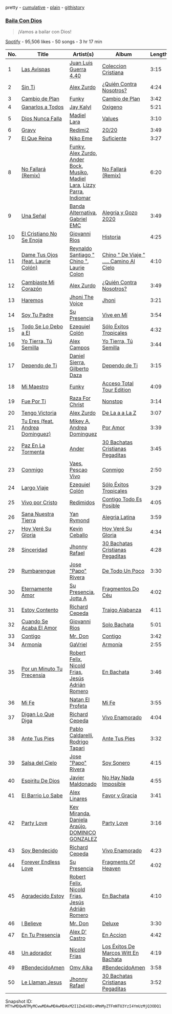 pretty - [cumulative](/playlists/cumulative/37i9dQZF1DWWNDEz8jM1rl.md) - [plain](/playlists/plain/37i9dQZF1DWWNDEz8jM1rl) - [githistory](https://github.githistory.xyz/mackorone/spotify-playlist-archive/blob/main/playlists/plain/37i9dQZF1DWWNDEz8jM1rl)

### [Baila Con Dios](https://open.spotify.com/playlist/37i9dQZF1DWWNDEz8jM1rl)

> ¡Vamos a bailar con Dios!

[Spotify](https://open.spotify.com/user/spotify) - 95,506 likes - 50 songs - 3 hr 17 min

| No. | Title | Artist(s) | Album | Length |
|---|---|---|---|---|
| 1 | [Las Avispas](https://open.spotify.com/track/1oInQX1RuH1TcHuDv8Gvw3) | [Juan Luis Guerra 4.40](https://open.spotify.com/artist/3nlpTZci9O5W8RsNoNH559) | [Coleccion Cristiana](https://open.spotify.com/album/4u3f2d7j7SUlPh5dGaJf1v) | 3:15 |
| 2 | [Sin Ti](https://open.spotify.com/track/57ogj5vevbzdRtC8Ng2Rtx) | [Alex Zurdo](https://open.spotify.com/artist/0WI8OfWCRvK4nGHmKfFQmd) | [¿Quién Contra Nosotros?](https://open.spotify.com/album/5cuqDgBJPMEWLjfbxnexp4) | 4:24 |
| 3 | [Cambio de Plan](https://open.spotify.com/track/0MXbtfy4B2DaUL6ol0ZkXO) | [Funky](https://open.spotify.com/artist/4B4YYJ0BAYBK86yxqQV7mu) | [Cambio de Plan](https://open.spotify.com/album/7K3gotaXY44bihQHnD2PGm) | 3:42 |
| 4 | [Ganarlos a Todos](https://open.spotify.com/track/0XmNgMHkBTJHXY968aCLWF) | [Jay Kalyl](https://open.spotify.com/artist/0sHeKC0Zcxpz4wOHHE5oJ7) | [Oxigeno](https://open.spotify.com/album/27RxGAYGrcBwdp3KBdlZIb) | 5:21 |
| 5 | [Dios Nunca Falla](https://open.spotify.com/track/3mBlNX9LKkJU8BM9B3k23Y) | [Madiel Lara](https://open.spotify.com/artist/6n6D2g1FuTmnFiMDD4RT42) | [Values](https://open.spotify.com/album/6IXTSDUaSGqqqA8eCzaQ4H) | 3:10 |
| 6 | [Gravy](https://open.spotify.com/track/4iUDeFnfywaSOPG5fPaIb1) | [Redimi2](https://open.spotify.com/artist/0WZOmdnCln6FK6GM9e2tGm) | [20/20](https://open.spotify.com/album/0LJ2GhneIQZdDuXZtVLAjN) | 3:49 |
| 7 | [El Que Reina](https://open.spotify.com/track/5EQtvJcs1972KsmMZDCCHR) | [Niko Eme](https://open.spotify.com/artist/4jLWtcGrESS5YvRip2ATmL) | [Suficiente](https://open.spotify.com/album/6xuPzzkawDA8P9vnRxWNSN) | 3:27 |
| 8 | [No Fallará \(Remix\)](https://open.spotify.com/track/72XN9Vvud8SKkbWMsIvE15) | [Funky](https://open.spotify.com/artist/4B4YYJ0BAYBK86yxqQV7mu), [Alex Zurdo](https://open.spotify.com/artist/0WI8OfWCRvK4nGHmKfFQmd), [Ander Bock](https://open.spotify.com/artist/3ARwD7QJqYlDmcFeB6oPQM), [Musiko](https://open.spotify.com/artist/4A03xFVufDpEqOY9fQlFue), [Madiel Lara](https://open.spotify.com/artist/6n6D2g1FuTmnFiMDD4RT42), [Lizzy Parra](https://open.spotify.com/artist/1Cm5r6LqrFQDuA0F4KUIQz), [Indiomar](https://open.spotify.com/artist/4fdudhIT1GNNvtvM309dyM) | [No Fallará \(Remix\)](https://open.spotify.com/album/3b9P46dufcEVUm4TwrrTCf) | 6:20 |
| 9 | [Una Señal](https://open.spotify.com/track/5l5MmlrPtEGxkhDttuAI8C) | [Banda Alternativa](https://open.spotify.com/artist/5pNLS31QCGDruKrezxNrpo), [Gabriel EMC](https://open.spotify.com/artist/0rOLLmeuTbBAx7YKcVEECH) | [Alegría y Gozo 2020](https://open.spotify.com/album/7eaEia0ipy3eub1E8Gf4Jx) | 3:49 |
| 10 | [El Cristiano No Se Enoja](https://open.spotify.com/track/1m4pJIKdaMuyEUiqZiyxCE) | [Giovanni Rios](https://open.spotify.com/artist/5bJbyAOugvWGdfwZ2Yzptl) | [Historia](https://open.spotify.com/album/2wBNUXXpdNns2ReHXr0Vvx) | 4:25 |
| 11 | [Dame Tus Ojos \(feat\. Laurie Colón\)](https://open.spotify.com/track/3jPaLIbWPyfS5GZluhxh4D) | [Reynaldo Santiago " Chino "](https://open.spotify.com/artist/0d2PKfTXyO0YaqnClQybw1), [Laurie Colon](https://open.spotify.com/artist/3D3ZmxtOiCz4n6UJf9k1R7) | [Chino " De Viaje " ....\. Camino Al Cielo](https://open.spotify.com/album/5fWfAVXPS3buPNuv0tCViu) | 4:10 |
| 12 | [Cambiaste Mi Corazón](https://open.spotify.com/track/6wkcbqDurhYtPtZP5QxN5U) | [Alex Zurdo](https://open.spotify.com/artist/0WI8OfWCRvK4nGHmKfFQmd) | [¿Quién Contra Nosotros?](https://open.spotify.com/album/5cuqDgBJPMEWLjfbxnexp4) | 3:49 |
| 13 | [Haremos](https://open.spotify.com/track/3lNGZ37M86ikm5kkEtVlID) | [Jhoni The Voice](https://open.spotify.com/artist/6grrtSwMegDAZVtJgUQtJl) | [Jhoni](https://open.spotify.com/album/0ZOO5oBb4wmvXa4yPaRVfr) | 3:21 |
| 14 | [Soy Tu Padre](https://open.spotify.com/track/6zs6YLKvJolVWvSRW4KV17) | [Su Presencia](https://open.spotify.com/artist/2gaFnEQydJdWNkT17NLZm3) | [Vive en Mí](https://open.spotify.com/album/0OWlPKpTVq2bLYj80Drs1x) | 3:54 |
| 15 | [Todo Se Lo Debo a El](https://open.spotify.com/track/3954VWv51e6kVHKAupQj2m) | [Ezequiel Colón](https://open.spotify.com/artist/44V8q3JGpAcyDho7d3dPvJ) | [Sólo Éxitos Tropicales](https://open.spotify.com/album/3WcAFQZcY6hVCbO4CiKNPH) | 4:32 |
| 16 | [Yo Tierra, Tú Semilla](https://open.spotify.com/track/5nMGlYgxdOYT4fPPfwEmYm) | [Alex Campos](https://open.spotify.com/artist/6slyJwua5e5GuhuP82sTHR) | [Yo Tierra, Tú Semilla](https://open.spotify.com/album/2oGG8gg5AjSdAIqeWGWJMl) | 3:44 |
| 17 | [Dependo de Ti](https://open.spotify.com/track/6V6BQzogQ4WtHBtGKYpCZ8) | [Daniel Sierra](https://open.spotify.com/artist/59kFGrpOBHO4SS83Hr9qM0), [Gilberto Daza](https://open.spotify.com/artist/6pdXxGaaEGf7huw3C6fz6a) | [Dependo de Ti](https://open.spotify.com/album/651OlbSCsMTaxCRqVgGkIG) | 3:15 |
| 18 | [Mi Maestro](https://open.spotify.com/track/6cyWdTbdJVZaqHeJ3GA1Rk) | [Funky](https://open.spotify.com/artist/4B4YYJ0BAYBK86yxqQV7mu) | [Acceso Total Tour Edition](https://open.spotify.com/album/5iZ99qIRyztj5xNc9JkxDP) | 4:09 |
| 19 | [Fue Por Ti](https://open.spotify.com/track/2Ne5BbFr9vIDsbQ71JLpax) | [Raza For Christ](https://open.spotify.com/artist/5CF3ghXdP30I58xqDF1nLW) | [Nonstop](https://open.spotify.com/album/2hIXO8X9iQA1XhFQZWrHdA) | 3:14 |
| 20 | [Tengo Victoria](https://open.spotify.com/track/7JIUI9bHyaifT8EAyNWqBU) | [Alex Zurdo](https://open.spotify.com/artist/0WI8OfWCRvK4nGHmKfFQmd) | [De La a a La Z](https://open.spotify.com/album/0LhQiVh7Hdi2qv5xGOOKIt) | 3:07 |
| 21 | [Tu Eres \(feat\. Andrea Dominguez\)](https://open.spotify.com/track/5hYZyaj6vaEwP5tEjsKBSA) | [Mikey A](https://open.spotify.com/artist/1l6CSnpOO3rlki99yADeks), [Andrea Dominguez](https://open.spotify.com/artist/25YZT94TGT0kKiLaTybU3O) | [Por Amor](https://open.spotify.com/album/3e2VFF2ZVNODx11mQGCdAy) | 3:39 |
| 22 | [Paz En La Tormenta](https://open.spotify.com/track/0vEQ3fQREP0tIObiMfuScP) | [Ander](https://open.spotify.com/artist/5twxq8MG0kp3dWPN1UKMCm) | [30 Bachatas Cristianas Pegaditas](https://open.spotify.com/album/7kK9agRpkwjNHsiCVE4hKt) | 3:45 |
| 23 | [Conmigo](https://open.spotify.com/track/7G6FUIGJigrZrDKYO3uhGG) | [Vaes](https://open.spotify.com/artist/7iOw6TIHh8GcNnaAFvXyTu), [Pescao Vivo](https://open.spotify.com/artist/5GlkVOsZJwtYsvY55B8ExI) | [Conmigo](https://open.spotify.com/album/46HG8FO29WHwKukGqGVrKs) | 2:50 |
| 24 | [Largo Viaje](https://open.spotify.com/track/5RC9Wt1fdM8h1LzoHBeAZm) | [Ezequiel Colón](https://open.spotify.com/artist/44V8q3JGpAcyDho7d3dPvJ) | [Sólo Éxitos Tropicales](https://open.spotify.com/album/3WcAFQZcY6hVCbO4CiKNPH) | 3:29 |
| 25 | [Vivo por Cristo](https://open.spotify.com/track/1uqbbNbQf2vpYEXeLR5W5d) | [Redimidos](https://open.spotify.com/artist/09J01ekgESe5aPS6Dgr2F7) | [Contigo Todo Es Posible](https://open.spotify.com/album/71ocNlRBhhM7EPMUxDX7g2) | 4:05 |
| 26 | [Sana Nuestra Tierra](https://open.spotify.com/track/6ybmVFm0raojnGUrcHA6P7) | [Yan Rymond](https://open.spotify.com/artist/0Sopxx9Oh7GroU4m6aVa4j) | [Alegria Latina](https://open.spotify.com/album/72A2TVtTvR3QsqSzgUs0nR) | 3:59 |
| 27 | [Hoy Veré Su Gloria](https://open.spotify.com/track/3A7r0LzUXp0pxWR4AfhLV5) | [Kevin Ceballo](https://open.spotify.com/artist/41xsiEh9qfWhieXgsoI43v) | [Hoy Veré Su Gloria](https://open.spotify.com/album/1xCt6Bwx2DPoSh6EGBIlOv) | 4:34 |
| 28 | [Sinceridad](https://open.spotify.com/track/6N49H4sNWlPvytIiNmjVzB) | [Jhonny Rafael](https://open.spotify.com/artist/5ignJ7cAgLFhc8Rp1sNhJW) | [30 Bachatas Cristianas Pegaditas](https://open.spotify.com/album/7kK9agRpkwjNHsiCVE4hKt) | 4:28 |
| 29 | [Rumbarengue](https://open.spotify.com/track/4h689d9SNdQ5WbrYcsGtG4) | [Jose "Papo" Rivera](https://open.spotify.com/artist/3lp74D745VvTN1w5ZH8IbY) | [De Todo Un Poco](https://open.spotify.com/album/0HpcxLjTaZ65MM7auMqwdb) | 3:30 |
| 30 | [Eternamente Amor](https://open.spotify.com/track/20TvKgvjIlkUpFPCXUOE46) | [Su Presencia](https://open.spotify.com/artist/2gaFnEQydJdWNkT17NLZm3), [Jotta A](https://open.spotify.com/artist/1q0fWAYirCJgGf8ysLla6y) | [Fragmentos Do Céu](https://open.spotify.com/album/6TSkaLuTf3krKOP6G9MQ0e) | 4:02 |
| 31 | [Estoy Contento](https://open.spotify.com/track/6jRFsF1AnnVWmJRzlX0a9s) | [Richard Cepeda](https://open.spotify.com/artist/5Ss0gsyIYSgFgt6l6hjcqq) | [Traigo Alabanza](https://open.spotify.com/album/4g3SmEvXmxDMVJa8iPKB8c) | 4:11 |
| 32 | [Cuando Se Acaba El Amor](https://open.spotify.com/track/2FXKO3yAmNgFE3GcNsuJDd) | [Giovanni Rios](https://open.spotify.com/artist/5bJbyAOugvWGdfwZ2Yzptl) | [Solo Bachata](https://open.spotify.com/album/3r3NL0WmDLp0gpR8TGifhd) | 5:01 |
| 33 | [Contigo](https://open.spotify.com/track/1ld0Nc6a8kqXjMJw3eRm1j) | [Mr\. Don](https://open.spotify.com/artist/12YP3RGVLp3c36Zi6lFRtR) | [Contigo](https://open.spotify.com/album/4EyoMV51X0r69upo5S2na0) | 3:42 |
| 34 | [Armonía](https://open.spotify.com/track/0h81kXmPh8rG5vp8dkYbVD) | [GaVriel](https://open.spotify.com/artist/1yzYNUGhfMTntAsh9hjuP2) | [Armonía](https://open.spotify.com/album/60vy0EV9wPovDXlZUVCr4u) | 2:55 |
| 35 | [Por un Minuto Tu Precensia](https://open.spotify.com/track/7GirW2LozXf84Mhg9Yv7uF) | [Robert Felix](https://open.spotify.com/artist/5yGr7jNjfmBDVlOHPlsilG), [Nicold Frias](https://open.spotify.com/artist/2mWMcOU54bpKuJySMu6nGv), [Jesús Adrián Romero](https://open.spotify.com/artist/29SeiO68HQHBs7pDdWOvvX) | [En Bachata](https://open.spotify.com/album/0dkfS9yeP95kcYJ9tEUDlF) | 3:46 |
| 36 | [Mi Fe](https://open.spotify.com/track/4QtkVr6LwhkB91LhyB2O3e) | [Natan El Profeta](https://open.spotify.com/artist/5UGUivMfBVd8JcBfjnniBf) | [Mi Fe](https://open.spotify.com/album/2U7t67tqrgQHexFBMPiu62) | 3:55 |
| 37 | [Digan Lo Que Diga](https://open.spotify.com/track/0uWS9oivRA7qh4nexcZho3) | [Richard Cepeda](https://open.spotify.com/artist/5Ss0gsyIYSgFgt6l6hjcqq) | [Vivo Enamorado](https://open.spotify.com/album/5weYqhXk45tTuKTB5LRSJ5) | 4:04 |
| 38 | [Ante Tus Pies](https://open.spotify.com/track/2SVIzC2JLC8QZ2wt4Pyis2) | [Pablo Caldarelli](https://open.spotify.com/artist/3UNQgVdq9T2fM1FGjEVQyT), [Rodrigo Tapari](https://open.spotify.com/artist/1wkImvL5XLLhrNcmX7sVt4) | [Ante Tus Pies](https://open.spotify.com/album/6gkpLRy39wZf5xX8jGrZY3) | 3:32 |
| 39 | [Salsa del Cielo](https://open.spotify.com/track/402sqB8gweQGnKTPEWsmJe) | [Jose "Papo" Rivera](https://open.spotify.com/artist/3lp74D745VvTN1w5ZH8IbY) | [Soy Sonero](https://open.spotify.com/album/2mJmN2QxAygva8MwukonqS) | 4:15 |
| 40 | [Espiritu De Dios](https://open.spotify.com/track/3PchABMkZW9CPTrKiS2IOV) | [Javier Maldonado](https://open.spotify.com/artist/773eYjENFwQa4WWsahVm76) | [No Hay Nada Imposible](https://open.spotify.com/album/3S7tVmHEPScYVF1gflAkI6) | 4:55 |
| 41 | [El Barrio Lo Sabe](https://open.spotify.com/track/2wA8CQeX2p3vkP6Wfl2j6x) | [Alex Linares](https://open.spotify.com/artist/35DcV9GrbHnpHMpTxqO7aT) | [Favor y Gracia](https://open.spotify.com/album/70RxgRw7Fije42VXWsUH1C) | 3:41 |
| 42 | [Party Love](https://open.spotify.com/track/0AlbIFjE60wOeB4gTPiXa3) | [Kev Miranda](https://open.spotify.com/artist/5mAsjDDm81xwtAbB6TrWVR), [Daniela Araújo](https://open.spotify.com/artist/0V3UPrVVcCxIxQU43xYDxC), [DOMINICO GONZALEZ](https://open.spotify.com/artist/72zhW2gZnxEz4jKsutwSLw) | [Party Love](https://open.spotify.com/album/29wQaEDDwOEyghp030mgtm) | 3:16 |
| 43 | [Soy Bendecido](https://open.spotify.com/track/3AEQ1HVSghl5odDMaxysNv) | [Richard Cepeda](https://open.spotify.com/artist/5Ss0gsyIYSgFgt6l6hjcqq) | [Vivo Enamorado](https://open.spotify.com/album/5weYqhXk45tTuKTB5LRSJ5) | 4:23 |
| 44 | [Forever Endless Love](https://open.spotify.com/track/7yVuvjNmRKiml7JUAQkoDr) | [Su Presencia](https://open.spotify.com/artist/2gaFnEQydJdWNkT17NLZm3) | [Fragments Of Heaven](https://open.spotify.com/album/2SJpNluswRcABfuGq8R8ug) | 4:02 |
| 45 | [Agradecido Estoy](https://open.spotify.com/track/4hyYpJPQggt4G3butLCsRD) | [Robert Felix](https://open.spotify.com/artist/5yGr7jNjfmBDVlOHPlsilG), [Nicold Frias](https://open.spotify.com/artist/2mWMcOU54bpKuJySMu6nGv), [Jesús Adrián Romero](https://open.spotify.com/artist/29SeiO68HQHBs7pDdWOvvX) | [En Bachata](https://open.spotify.com/album/0dkfS9yeP95kcYJ9tEUDlF) | 4:10 |
| 46 | [I Believe](https://open.spotify.com/track/3FMsFUwmzaAD7pPBQ81xAp) | [Mr\. Don](https://open.spotify.com/artist/12YP3RGVLp3c36Zi6lFRtR) | [Deluxe](https://open.spotify.com/album/7tJBOnefPMs9QEsLbd0oAe) | 3:30 |
| 47 | [En Tu Presencia](https://open.spotify.com/track/6ZedH7GdOealnGMGyWarWW) | [Alex D' Castro](https://open.spotify.com/artist/74O8Fdu8PKT7LWjjnfCbpm) | [En Accion](https://open.spotify.com/album/40dMA08JGPjNQjKkUdmnl0) | 4:42 |
| 48 | [Un adorador](https://open.spotify.com/track/2KqBbw9NKRbxcqI1i9Mcho) | [Nicold Frias](https://open.spotify.com/artist/2mWMcOU54bpKuJySMu6nGv) | [Los Éxitos De Marcos Witt En Bachata](https://open.spotify.com/album/4LbSSVP1c7BU0O8KXOi6WW) | 4:19 |
| 49 | [\#BendecidoAmen](https://open.spotify.com/track/7bgEoYgjwC1OG40Qv0PmFh) | [Omy Alka](https://open.spotify.com/artist/6dBxV47XdYFxRPmDGSyhgh) | [\#BendecidoAmen](https://open.spotify.com/album/291jzwipV9JQUcJdNXdhRt) | 3:58 |
| 50 | [Le Llaman Jesus](https://open.spotify.com/track/2u9xtvoN8XxuIhY2Fgb4vk) | [Jhonny Rafael](https://open.spotify.com/artist/5ignJ7cAgLFhc8Rp1sNhJW) | [30 Bachatas Cristianas Pegaditas](https://open.spotify.com/album/7kK9agRpkwjNHsiCVE4hKt) | 3:52 |

Snapshot ID: `MTYwMDQwNTMyMCwwMDAwMDAwMDAxM2I1ZmE4ODc4MmMyZTFmNTU3YzI4YmUzMjQ3ODQ1`
